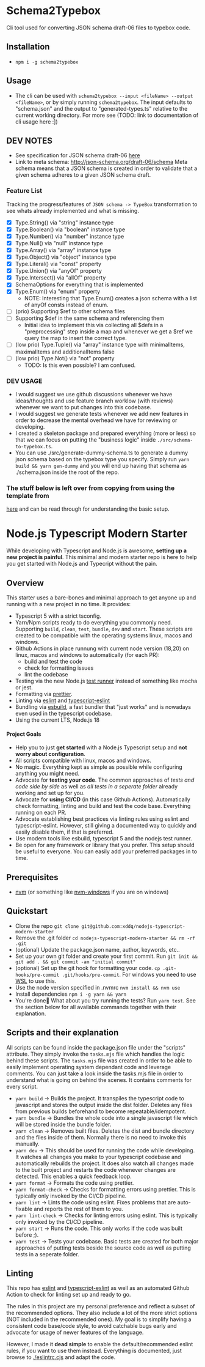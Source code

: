 # Schema2Typebox

Cli tool used for converting JSON schema draft-06 files to typebox code.

## Installation

- `npm i -g schema2typebox`

## Usage

- The cli can be used with `schema2typebox --input <fileName> --output <fileName>`,
  or by simply running `schema2typebox`. The input defaults to "schema.json" and the
  output to "generated-types.ts" relative to the current working directory. For
  more see (TODO: link to documentation of cli usage here :])

## DEV NOTES

- See specification for JSON schema draft-06 [here](https://json-schema.org/specification-links.html#draft-6)
- Link to meta schema: http://json-schema.org/draft-06/schema Meta schema means
  that a JSON schema is created in order to validate that a given schema adheres
  to a given JSON schema draft.

### Feature List

Tracking the progress/features of `JSON schema -> TypeBox` transformation to see
whats already implemented and what is missing.

- [x] Type.String() via "string" instance type
- [x] Type.Boolean() via "boolean" instance type
- [x] Type.Number() via "number" instance type
- [x] Type.Null() via "null" instance type
- [x] Type.Array() via "array" instance type
- [x] Type.Object() via "object" instance type
- [x] Type.Literal() via "const" property
- [x] Type.Union() via "anyOf" property
- [x] Type.Intersect() via "allOf" property
- [x] SchemaOptions for everything that is implemented
- [x] Type.Enum() via "enum" property
  - NOTE: Interesting that Type.Enum() creates a json schema with a list of
    anyOf consts instead of enum.
- [ ] (prio) Supporting $ref to other schema files
- [ ] Supporting $def in the same schema and referencing them
  - Initial idea to implement this via collecting all $defs in a "preprocessing"
    step inside a map and whenever we get a $ref we query the map to insert the
    correct type.
- [ ] (low prio) Type.Tuple() via "array" instance type with minimalItems,
      maximalItems and additionalItems false
- [ ] (low prio) Type.Not() via "not" property
  - TODO: Is this even possible? I am confused.

### DEV USAGE

- I would suggest we use github discussions whenever we have ideas/thoughts and
  use feature branch worklow (with reviews) whenever we want to put changes into
  this codebase.
- I would suggest we generate tests whenever we add new features in order to
  decrease the mental overhead we have for reviewing or developing.
- I created a skeleton package and prepared everything (more or less) so that we
  can focus on putting the "business logic" inside `./src/schema-to-typebox.ts`.
- You can use ./src/generate-dummy-schema.ts to generate a dummy json schema
  based on the typebox type you specify. Simply run `yarn build && yarn
gen-dummy` and you will end up having that schema as ./schema.json inside the
  root of the repo.

### The stuff below is left over from copying from using the template from

[here](https://github.com/xddq/nodejs-typescript-modern-starter) and can be read
through for understanding the basic setup.

# Node.js Typescript Modern Starter

While developing with Typescript and Node.js is awesome, **setting up a new
project is painful**.
This minimal and modern starter repo is here to help you get started with
Node.js and Typecript without the pain.

## Overview

This starter uses a bare-bones and minimal approach to get anyone up and
running with a new project in no time. It provides:

- Typescript 5 with a strict tsconfig.
- Yarn/Npm scripts ready to do everything you commonly need. Supporting `build`,
  `clean`, `test`, `bundle`, `dev` and `start`. These scripts are created to be
  compatible with the operating systems linux, macos and windows.
- Github Actions in place runnung with current node version (18,20) on linux,
  macos and windows to automatically (for each PR):
  - build and test the code
  - check for formatting issues
  - lint the codebase
- Testing via the new Node.js [test
  runner](https://nodejs.org/api/test.html#test-runner) instead of something
  like mocha or jest.
- Formatting via [prettier](https://prettier.io/).
- Linting via [eslint](https://eslint.org/) and
  [typescript-eslint](https://typescript-eslint.io/)
- Bundling via [esbuild](https://esbuild.github.io/), a fast bundler that "just
  works" and is nowadays even used in the typescript codebase.
- Using the current LTS, Node.js 18

#### Project Goals

- Help you to just **get started** with a Node.js Typescript setup and **not
  worry about configuration**.
- All scripts compatible with linux, macos and windows.
- No magic. Everything kept as simple as possible while configuring anything you
  might need.
- Advocate for **testing your code**. The common approaches of _tests and code
  side by side_ as well as _all tests in a seperate folder_ already working and
  set up for you.
- Advocate for **using CI/CD** (in this case Github Actions). Automatically
  check formatting, linting and build and test the code base. Everything running
  on each PR.
- Advocate establishing best practices via linting rules using eslint and
  typescript-eslint. However, still giving a documented way to quickly and
  easily disable them, if that is preferred.
- Use modern tools like esbuild, typescript 5 and the nodejs test runner.
- Be open for any framework or library that you prefer. This setup should be
  useful to everyone. You can easily add your preferred packages in to time.

## Prerequisites

- [nvm](https://github.com/nvm-sh/nvm) (or something like
  [nvm-windows](https://github.com/coreybutler/nvm-windows) if you are on
  windows)

## Quickstart

- Clone the repo `git clone git@github.com:xddq/nodejs-typescript-modern-starter`
- Remove the .git folder `cd nodejs-typescript-modern-starter && rm -rf .git`
- (optional) Update the package.json name, author, keywords, etc..
- Set up your own git folder and create your first commit. Run `git init && git
add . && git commit -am "initial commit"`
- (optional) Set up the git hook for formatting your code. `cp
.git-hooks/pre-commit .git/hooks/pre-commit`. For windows you need to use
  [WSL](https://learn.microsoft.com/en-us/windows/wsl/install) to use this.
- Use the node version specified in .nvmrc `nvm install && nvm use`
- Install dependencies `npm i -g yarn && yarn`
- You're done🎉 What about you try running the tests? Run `yarn test`. See the
  section below for all available commands together with their explanation.

## Scripts and their explanation

All scripts can be found inside the package.json file under the "scripts"
attribute. They simply invoke the `tasks.mjs` file which handles the logic
behind these scripts. The `tasks.mjs` file was created in order to be able to
easily implement operating system dependant code and leverage comments. You can
just take a look inside the tasks.mjs file in order to understand what is going
on behind the scenes. It contains comments for every script.

- `yarn build` -> Builds the project. It transpiles the typescript code to
  javascript and stores the output inside the dist folder. Deletes any files
  from previous builds beforehand to become repeatable/idempotent.
- `yarn bundle` -> Bundles the whole code into a single javascript file which
  will be stored inside the bundle folder.
- `yarn clean` -> Removes built files. Deletes the dist and bundle directory and
  the files inside of them. Normally there is no need to invoke this manually.
- `yarn dev` -> This should be used for running the code while developing. It
  watches all changes you make to your typescript codebase and automatically
  rebuilds the project. It does also watch all changes made to the built project
  and restarts the code whenever changes are detected. This enables a quick
  feedback loop.
- `yarn format` -> Formats the code using prettier.
- `yarn format-check` -> Checks for formatting errors using prettier. This is
  typically only invoked by the CI/CD pipeline.
- `yarn lint` -> Lints the code using eslint. Fixes problems that are
  auto-fixable and reports the rest of them to you.
- `yarn lint-check` -> Checks for linting errors using eslint. This is typically
  only invoked by the CI/CD pipeline.
- `yarn start` -> Runs the code. This only works if the code was built before ;).
- `yarn test` -> Tests your codebase. Basic tests are created for both major
  approaches of putting tests beside the source code as well as putting tests in
  a seperate folder.

## Linting

This repo has [eslint](https://eslint.org/) and
[typescript-eslint](https://typescript-eslint.io/) as well as an automated
Github Action to check for linting set up and ready to go.

The rules in this project are my personal preference and reflect a subset of the
recommended options. They also include a lot of the more strict options (NOT
included in the recommended ones). My goal is to simplify having a consistent
code base/code style, to avoid catchable bugs early and advocate for usage of
newer features of the language.

However, I made it **dead simple** to enable the default/recommended eslint
rules, if you want to use them instead. Everything is documented, just browse to
[./eslintrc.cjs](https://github.com/xddq/nodejs-typescript-modern-starter/blob/main/eslintrc.cjs)
and adapt the code.
